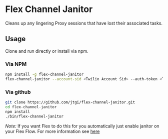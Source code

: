 # Flex Channel Janitor
Cleans up any lingering Proxy sessions that have lost their associated tasks.

## Usage
Clone and run directly or install via npm.

### Via NPM
```sh
npm install -g flex-channel-janitor
flex-channel-janitor --account-sid <Twilio Account Sid> --auth-token <Twilio Auth Token>
```

### Via github
```sh
git clone https://github.com/jtgi/flex-channel-janitor.git
cd flex-channel-janitor
npm install
./bin/flex-channel-janitor
```


*Note:* If you want Flex to do this for you automatically just enable janitor on your Flex Flow. For more information see [here](https://www.twilio.com/docs/flex/api/flow#create-a-flex-flow-with-studio)
